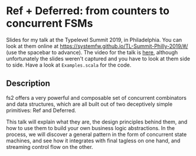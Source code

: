 # Ref + Deferred: from counters to concurrent FSMs

Slides for my talk at the Typelevel Summit 2019, in Philadelphia. You can look at them online at https://systemfw.github.io/TL-Summit-Philly-2019/#/ (use the spacebar to advance). The video for the talk is [here](https://www.youtube.com/watch?v=-dLp3u6y2DQ), although unfortunately the slides weren't captured and you have to look at them side to side. Have a look at `Examples.scala` for the code.

## Description


fs2 offers a very powerful and composable set of concurrent combinators and data structures, which are all built out of two deceptively simple primitives: Ref and Deferred.

This talk will explain what they are, the design principles behind them, and how to use them to build your own business logic abstractions. In the process, we will discover a general pattern in the form of concurrent state machines, and see how it integrates with final tagless on one hand, and streaming control flow on the other.
